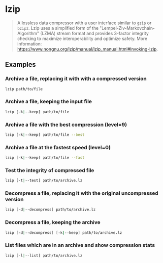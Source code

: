 # lzip

> A lossless data compressor with a user interface similar to `gzip` or `bzip2`. Lzip uses a simplified form of the "Lempel-Ziv-Markovchain-Algorithm" (LZMA) stream format and provides 3-factor integrity checking to maximize interoperability and optimize safety. More information: <https://www.nongnu.org/lzip/manual/lzip_manual.html#Invoking-lzip>.

## Examples

### Archive a file, replacing it with with a compressed version

```bash
lzip path/to/file
```

### Archive a file, keeping the input file

```bash
lzip [-k|--keep] path/to/file
```

### Archive a file with the best compression (level=9)

```bash
lzip [-k|--keep] path/to/file --best
```

### Archive a file at the fastest speed (level=0)

```bash
lzip [-k|--keep] path/to/file --fast
```

### Test the integrity of compressed file

```bash
lzip [-t|--test] path/to/archive.lz
```

### Decompress a file, replacing it with the original uncompressed version

```bash
lzip [-d|--decompress] path/to/archive.lz
```

### Decompress a file, keeping the archive

```bash
lzip [-d|--decompress] [-k|--keep] path/to/archive.lz
```

### List files which are in an archive and show compression stats

```bash
lzip [-l|--list] path/to/archive.lz
```

